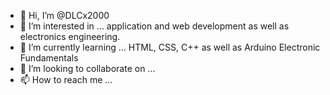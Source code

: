 - 👋 Hi, I’m @DLCx2000
- 👀 I’m interested in ... application and web development as well as electronics engineering.
- 🌱 I’m currently learning ... HTML, CSS, C++ as well as Arduino Electronic Fundamentals
- 💞️ I’m looking to collaborate on ...
- 📫 How to reach me ...

<!---
DLCx2000/DLCx2000 is a ✨ special ✨ repository because its `README.md` (this file) appears on your GitHub profile.
You can click the Preview link to take a look at your changes.
--->
